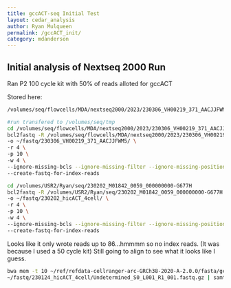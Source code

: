 ```yaml
---
title: gccACT-seq Initial Test
layout: cedar_analysis
author: Ryan Mulqueen
permalink: /gccACT_init/
category: mdanderson
---
```


## Initial analysis of Nextseq 2000 Run
Ran P2 100 cycle kit with 50% of reads alloted for gccACT

Stored here:
```bash
/volumes/seq/flowcells/MDA/nextseq2000/2023/230306_VH00219_371_AACJJFWM5
```

```bash
#run transfered to /volumes/seq/tmp
cd /volumes/seq/flowcells/MDA/nextseq2000/2023/230306_VH00219_371_AACJJFWM5
bcl2fastq -R /volumes/seq/flowcells/MDA/nextseq2000/2023/230306_VH00219_371_AACJJFWM5 \
-o ~/fastq/230306_VH00219_371_AACJJFWM5/ \
-r 4 \
-p 10 \
-w 4 \
--ignore-missing-bcls --ignore-missing-filter --ignore-missing-positions --ignore-missing-controls --with-failed-reads \
--create-fastq-for-index-reads

cd /volumes/USR2/Ryan/seq/230202_M01842_0059_000000000-G677H
bcl2fastq -R /volumes/USR2/Ryan/seq/230202_M01842_0059_000000000-G677H \
-o ~/fastq/230202_hicACT_4cell/ \
-r 4 \
-p 10 \
-w 4 \
--ignore-missing-bcls --ignore-missing-filter --ignore-missing-positions --ignore-missing-controls --with-failed-reads \
--create-fastq-for-index-reads
```

Looks like it only wrote reads up to 86...hmmmm so no index reads. (It was because I used a 50 cycle kit)
Still going to align to see what it looks like I guess.

```bash
bwa mem -t 10 ~/ref/refdata-cellranger-arc-GRCh38-2020-A-2.0.0/fasta/genome.fa \
~/fastq/230124_hicACT_4cell/Undetermined_S0_L001_R1_001.fastq.gz | samtools view -b - > 230124_gccACT.bam &
```


